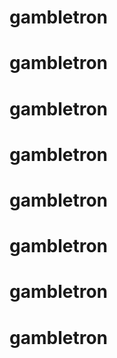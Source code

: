 # gambletron
# gambletron
# gambletron
# gambletron
# gambletron
# gambletron
# gambletron
# gambletron
